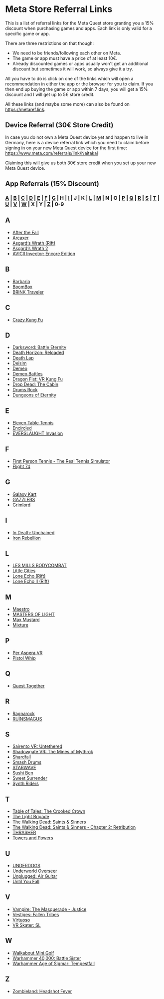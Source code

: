 # Meta Store Referral Links
This is a list of referral links for the Meta Quest store granting you a 15% discount when purchasing games and apps. Each link is only valid for a specific game or app.

There are three restrictions on that though:
* We need to be friends/following each other on Meta.
* The game or app must have a price of at least 10€.
* Already discounted games or apps usually won't get an additional discount but sometimes it will work, so always give it a try.

All you have to do is click on one of the links which will open a recommendation in either the app or the browser for you to claim. If you then end up buying the game or app within 7 days, you will get a 15% discount and I will get up to 5€ store credit.

All these links (and maybe some more) can also be found on https://metaref.link.

## Device Referral (30€ Store Credit)
In case you do not own a Meta Quest device yet and happen to live in Germany, here is a device referral link which you need to claim before signing in on your new Meta Quest device for the first time: https://www.meta.com/referrals/link/Naitakal

Claiming this will give us both 30€ store credit when you set up your new Meta Quest device.

## App Referrals (15% Discount)
### [A](#a) | [B](#b) | [C](#c) | [D](#d) | [E](#e) | [F](#f) | [G](#g) | H | [I](#i) | J | K | [L](#l) | [M](#m) | N | O | [P](#p) | [Q](#q) | [R](#r) | [S](#s) | [T](#t) | [U](#u) | [V](#v) | [W](#w) | X | Y | [Z](#z) | 0-9
## A
* [After the Fall](https://www.meta.com/appreferrals/Naitakal/2160364850746031/)
* [Arcaxer](https://www.meta.com/appreferrals/Naitakal/5396412860376470/)
* [Asgard‘s Wrath (Rift)](https://www.meta.com/appreferrals/Naitakal/1180401875303371/)
* [Asgard‘s Wrath 2](https://www.meta.com/appreferrals/Naitakal/2603836099654226/)
* [AVICII Invector: Encore Edition](https://www.meta.com/appreferrals/Naitakal/4048766301899067/)
## B
* [Barbaria](https://www.meta.com/appreferrals/Naitakal/5296016923775393/)
* [BoomBox](https://www.meta.com/appreferrals/Naitakal/3983480868361577/)
* [BRINK Traveler](https://www.meta.com/appreferrals/Naitakal/3635172946605196/)
## C
* [Crazy Kung Fu](https://www.meta.com/appreferrals/Naitakal/3846153838783795/)
## D
* [Darksword: Battle Eternity](https://www.meta.com/appreferrals/Naitakal/5912124212170208/)
* [Death Horizon: Reloaded](https://www.meta.com/appreferrals/Naitakal/2115015981923610/)
* [Death Lap](https://www.meta.com/appreferrals/Naitakal/1954488057986071/)
* [Deisim](https://www.meta.com/appreferrals/Naitakal/3526702020710931/)
* [Demeo](https://www.meta.com/appreferrals/Naitakal/3634830803298285/)
* [Demeo Battles](https://www.meta.com/appreferrals/Naitakal/4189524851131699/)
* [Dragon Fist: VR Kung Fu](https://www.meta.com/appreferrals/Naitakal/5075285115918784/)
* [Drop Dead: The Cabin](https://www.meta.com/appreferrals/Naitakal/4691479430874595/)
* [Drums Rock](https://www.meta.com/appreferrals/Naitakal/6378164228868127/)
* [Dungeons of Eternity](https://www.meta.com/appreferrals/Naitakal/6341779295861881/)
## E
* [Eleven Table Tennis](https://www.meta.com/appreferrals/Naitakal/1995434190525828/)
* [Encircled](https://www.meta.com/appreferrals/Naitakal/7172808649485710/)
* [EVERSLAUGHT Invasion](https://www.meta.com/appreferrals/Naitakal/5219488324783789/)
## F
* [First Person Tennis - The Real Tennis Simulator](https://www.meta.com/appreferrals/Naitakal/6119989094742166/)
* [Flight 74](https://www.meta.com/appreferrals/Naitakal/4939588089476517/)
## G
* [Galaxy Kart](https://www.meta.com/appreferrals/Naitakal/5598654356882558/)
* [GAZZLERS](https://www.meta.com/appreferrals/Naitakal/4912697945406928/)
* [Grimlord](https://www.meta.com/appreferrals/Naitakal/6784503354964529/)
## I
* [In Death: Unchained](https://www.meta.com/appreferrals/Naitakal/2334376869949242/)
* [Iron Rebellion](https://www.meta.com/appreferrals/Naitakal/4076925385769824/)
## L
* [LES MILLS BODYCOMBAT](https://www.meta.com/appreferrals/Naitakal/4015163475201433/)
* [Little Cities](https://www.meta.com/appreferrals/Naitakal/4988470131168299/)
* [Lone Echo (Rift)](https://www.meta.com/appreferrals/Naitakal/1368187813209608/)
* [Lone Echo II (Rift)](https://www.meta.com/appreferrals/Naitakal/1711938725528735/)
## M
* [Maestro](https://www.meta.com/appreferrals/Naitakal/6963344583787383/)
* [MASTERS OF LIGHT](https://www.meta.com/appreferrals/Naitakal/6784615031600264/)
* [Max Mustard](https://www.meta.com/appreferrals/Naitakal/5269080709783454/)
* [Mixture](https://www.meta.com/appreferrals/Naitakal/4691626700899382/)
## P
* [Per Aspera VR](https://www.meta.com/appreferrals/Naitakal/7365196930219982/)
* [Pistol Whip](https://www.meta.com/appreferrals/Naitakal/2104963472963790/)
## Q
* [Quest Together](https://www.meta.com/appreferrals/Naitakal/5394905193858074/)
## R
* [Ragnarock](https://www.meta.com/appreferrals/Naitakal/3749621795127676/)
* [RUINSMAGUS](https://www.meta.com/appreferrals/Naitakal/6669173709823400/)
## S
* [Sairento VR: Untethered](https://www.meta.com/appreferrals/Naitakal/2299215130112875/)
* [Shadowgate VR: The Mines of Mythrok](https://www.meta.com/appreferrals/Naitakal/3878215958952165/)
* [Shardfall](https://www.meta.com/appreferrals/Naitakal/9063040383758002/)
* [Smash Drums](https://www.meta.com/appreferrals/Naitakal/3630025217090808/)
* [STARWAVE](https://www.meta.com/appreferrals/Naitakal/3844341792290521/)
* [Sushi Ben](https://www.meta.com/appreferrals/Naitakal/5459391390744272/)
* [Sweet Surrender](https://www.meta.com/appreferrals/Naitakal/4723352327707414/)
* [Synth Riders](https://www.meta.com/appreferrals/Naitakal/2436558143118760/)
## T
* [Table of Tales: The Crooked Crown](https://www.meta.com/appreferrals/Naitakal/4714471148644140/)
* [The Light Brigade](https://www.meta.com/appreferrals/Naitakal/2681027292004911/)
* [The Walking Dead: Saints & Sinners](https://www.meta.com/appreferrals/Naitakal/2897337400373711/)
* [The Walking Dead: Saints & Sinners - Chapter 2: Retribution](https://www.meta.com/appreferrals/Naitakal/5190288877703616/)
* [THRASHER](https://www.meta.com/appreferrals/Naitakal/7693714067376780/)
* [Towers and Powers](https://www.meta.com/appreferrals/Naitakal/3535742746525560/)
## U
* [UNDERDOGS](https://www.meta.com/appreferrals/Naitakal/5302178529865980/)
* [Underworld Overseer](https://www.meta.com/appreferrals/Naitakal/7249464208476495/)
* [Unplugged: Air Guitar](https://www.meta.com/appreferrals/Naitakal/4714094898617280/)
* [Until You Fall](https://www.meta.com/appreferrals/Naitakal/2567459230020142/)
## V
* [Vampire: The Masquerade - Justice](https://www.meta.com/appreferrals/Naitakal/6179032068838054/)
* [Vestiges: Fallen Tribes](https://www.meta.com/appreferrals/Naitakal/7767930589976238/)
* [Virtuoso](https://www.meta.com/appreferrals/Naitakal/4705981139481778/)
* [VR Skater: SL](https://www.meta.com/appreferrals/Naitakal/7167852766594738/)
## W
* [Walkabout Mini Golf](https://www.meta.com/appreferrals/Naitakal/2462678267173943/)
* [Warhammer 40,000: Battle Sister](https://www.meta.com/appreferrals/Naitakal/3231001163584154/)
* [Warhammer Age of Sigmar: Tempestfall](https://www.meta.com/appreferrals/Naitakal/4220006248051477/)
## Z
* [Zombieland: Headshot Fever](https://www.meta.com/appreferrals/Naitakal/2792447070854325/)
